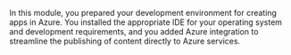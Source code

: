 In this module, you prepared your development environment for creating apps in Azure. You installed the appropriate IDE for your operating system and development requirements, and you added Azure integration to streamline the publishing of content directly to Azure services.
